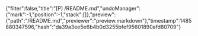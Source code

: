 {"filter":false,"title":"[P] /README.md","undoManager":{"mark":-1,"position":-1,"stack":[]},"preview":{"path":"/README.md","previewer":"preview.markdown"},"timestamp":1485880347596,"hash":"da39a3ee5e6b4b0d3255bfef95601890afd80709"}